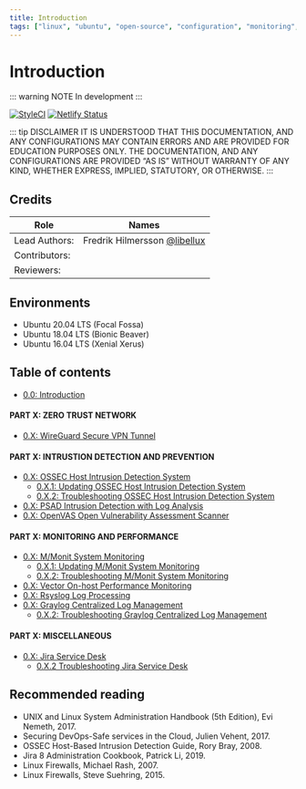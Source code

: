 ```yaml
---
title: Introduction
tags: ["linux", "ubuntu", "open-source", "configuration", "monitoring", "documentation", "security", "cloud"]
---
```


# Introduction

<TagLinks />

::: warning NOTE
In development
:::

[![StyleCI](https://github.styleci.io/repos/245666033/shield)](https://github.styleci.io/repos/245666033/shield)
[![Netlify Status](https://api.netlify.com/api/v1/badges/c55fd474-8155-440c-971b-a9ccbaf2133c/deploy-status)](https://app.netlify.com/sites/nervous-jennings-d80639/deploys)

::: tip DISCLAIMER
IT IS UNDERSTOOD THAT THIS DOCUMENTATION, AND ANY CONFIGURATIONS MAY CONTAIN ERRORS AND ARE PROVIDED FOR EDUCATION PURPOSES ONLY. THE DOCUMENTATION, AND ANY CONFIGURATIONS ARE PROVIDED “AS IS” WITHOUT WARRANTY OF ANY KIND, WHETHER EXPRESS, IMPLIED, STATUTORY, OR OTHERWISE.
:::

## Credits

| Role | Names |
|------|-------|
| Lead Authors: | Fredrik Hilmersson [@libellux](https://github.com/libellux) |
| Contributors: | |
| Reviewers: | |

## Environments

* Ubuntu 20.04 LTS (Focal Fossa)
* Ubuntu 18.04 LTS (Bionic Beaver)
* Ubuntu 16.04 LTS (Xenial Xerus)

## Table of contents

* [0.0: Introduction]()

#### PART X: ZERO TRUST NETWORK

* [0.X: WireGuard Secure VPN Tunnel](https://github.com/featzor/docs/blob/master/0X_0_WireGuard_Secure_VPN_Tunnel.md)

#### PART X: INTRUSTION DETECTION AND PREVENTION

* [0.X: OSSEC Host Intrusion Detection System](https://github.com/featzor/docs/blob/master/0X_0_OSSEC_Host_Intrusion_Detection_System.md)
    * [0.X.1: Updating OSSEC Host Intrusion Detection System](https://github.com/featzor/docs/blob/master/0X_1_Updating_OSSEC_Host_Intrusion_Detection_System.md)
    * [0.X.2: Troubleshooting OSSEC Host Intrusion Detection System](https://github.com/featzor/docs/blob/master/0X_2_Troubleshooting_OSSEC_Host_Intrusion_Detection_System.md)
* [0.X: PSAD Intrusion Detection with Log Analysis](https://github.com/featzor/docs/blob/master/0X_0_PSAD_Intrusion_Detection_with_Log_Analysis.md)
* [0.X: OpenVAS Open Vulnerability Assessment Scanner]()

#### PART X: MONITORING AND PERFORMANCE

* [0.X: M/Monit System Monitoring](https://github.com/featzor/docs/blob/master/0X_0_MMonit_System_Monitoring.md)
    * [0.X.1: Updating M/Monit System Monitoring](https://github.com/featzor/docs/blob/master/0X_1_Updating_MMonit_System_Monitoring.md)
    * [0.X.2: Troubleshooting M/Monit System Monitoring](https://github.com/featzor/docs/blob/master/0X_2_Troubleshooting_MMonit_System_Monitoring.md)
* [0.X: Vector On-host Performance Monitoring]()
* [0.X: Rsyslog Log Processing](https://github.com/featzor/docs/blob/master/0X_0_Rsyslog_Log_Processing.md)
* [0.X: Graylog Centralized Log Management](https://github.com/featzor/docs/blob/master/0X_0_Graylog_Centralized_Log_Management.md)
    * [0.X.2: Troubleshooting Graylog Centralized Log Management](https://github.com/featzor/docs/blob/master/0X_2_Troubleshooting_Graylog_Centralized_Log_Management.md)

#### PART X: MISCELLANEOUS

* [0.X: Jira Service Desk]()
    * [0.X.2 Troubleshooting Jira Service Desk]()

## Recommended reading

* UNIX and Linux System Administration Handbook (5th Edition), Evi Nemeth, 2017.
* Securing DevOps-Safe services in the Cloud, Julien Vehent, 2017.
* OSSEC Host-Based Intrusion Detection Guide, Rory Bray, 2008.
* Jira 8 Administration Cookbook, Patrick Li, 2019.
* Linux Firewalls, Michael Rash, 2007.
* Linux Firewalls, Steve Suehring, 2015.
